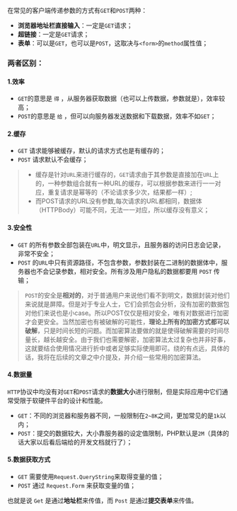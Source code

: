 在常见的客户端传递参数的方式有`GET`和`POST`两种：  
* **浏览器地址栏直接输入**：一定是`GET`请求；
* **超链接**：一定是`GET`请求；
* **表单**：可以是`GET`，也可以是`POST`，这取决与`<form>`的`method`属性值；

### 两者区别：
#### 1.效率
* `GET`的意思是 `得` ，从服务器获取数据（也可以上传数据，参数就是），效率较高；  
* `POST`的意思是 `给` ，但可以向服务器发送数据和下载数据，效率不如`GET`；    

#### 2.缓存
* `GET` 请求能够被缓存，默认的请求方式也是有缓存的；  
* `POST` 请求默认不会缓存；  

> * 缓存是针对`URL`来进行缓存的，`GET`请求由于其参数是直接加在`URL`上的，一种参数组合就有一种URL的缓存，可以根据参数来进行一一对应，重复请求是幂等的（不论请求多少次，结果都一样）;    
> * 而POST请求的URL没有参数,每次请求的URL都相同，数据体（HTTPBody）可能不同，无法一一对应，所以缓存没有意义；  

#### 3.安全性 
* `GET` 的所有参数全部包装在`URL`中，明文显示，且服务器的访问日志会记录，非常不安全；  
* `POST` 的`URL`中只有资源路径，不包含参数，参数封装在二进制的数据体中，服务器也不会记录参数，相对安全。所有涉及用户隐私的数据都要用 `POST` 传输；  

> `POST`的安全是**相对的**，对于普通用户来说他们看不到明文，数据封装对他们来说就是屏障。但是对于专业人士，它们会抓包会分析，没有加密的数据包对他们来说也是小case。所以POST仅仅是相对安全，唯有对数据进行加密才会更安全。当然加密也有被破解的可能性，**理论上所有的加密方式都可以破解**，只是时间长短的问题。而加密算法要做的就是使得破解需要的时间尽量长，越长越安全。由于我们也需要解密，加密算法太过复杂也并非好事，这就要结合使用情况进行折中或者足够实际使用即可。绕的有点远，具体的话，我将在后续的文章之中介提及，并介绍一些常用的加密算法。   

#### 4.数据量
`HTTP`协议中均没有对`GET`和`POST`请求的**数据大小**进行限制，但是实际应用中它们通常受限于软硬件平台的设计和性能。  
* `GET`：不同的浏览器和服务器不同，一般限制在`2~8K`之间，更加常见的是`1k`以内；   
* `POST`：提交的数据较大，大小靠服务器的设定值限制，PHP默认是`2M`（具体的话大家以后看后端给的开发文档就行了）；    

#### 5.数据获取方式
* `GET` 需要使用` Request.QueryString `来取得变量的值；  
* `POST` 通过 `Request.Form` 来获取变量的值；  

也就是说 `Get` 是通过**地址栏**来传值，而 `Post` 是通过**提交表单**来传值。  